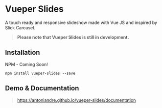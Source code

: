 # Vueper Slides

A touch ready and responsive slideshow made with Vue JS and inspired by Slick Carousel.<br>
> **Please note that Vueper Slides is still in development.**

## Installation
NPM - Coming Soon!

```
npm install vueper-slides --save
```

## Demo & Documentation
> https://antoniandre.github.io/vueper-slides/documentation